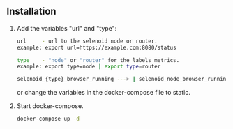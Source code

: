 ## Installation

1) Add the variables "url" and "type":
    ```bash
    url     - url to the selenoid node or router.
    example: export url=https://example.com:8080/status

    type    - "node" or "router" for the labels metrics.
    example: export type=node | export type=router
    
    selenoid_{type}_browser_running ---> | selenoid_node_browser_running | selenoid_router_browser_running
    ```
    
    or change the variables in the docker-compose file to static.

2) Start docker-compose.
    ```bash
    docker-compose up -d
    ```
    